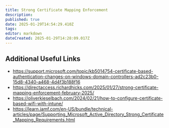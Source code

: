 ```yaml
---
title: Strong Certificate Mapping Enforcement
description: 
published: true
date: 2025-01-29T14:54:29.410Z
tags: 
editor: markdown
dateCreated: 2025-01-29T14:28:09.017Z
---
```


## Additional Useful Links

* https://support.microsoft.com/topic/kb5014754-certificate-based-authentication-changes-on-windows-domain-controllers-ad2c23b0-15d8-4340-a468-4d4f3b188f16
* https://directaccess.richardhicks.com/2025/01/27/strong-certificate-mapping-enforcement-february-2025/
* https://oliverkieselbach.com/2024/02/21/how-to-configure-certificate-based-wifi-with-intune/
* https://learn.jamf.com/en-US/bundle/technical-articles/page/Supporting_Microsoft_Active_Directory_Strong_Certificate_Mapping_Requirements.html
